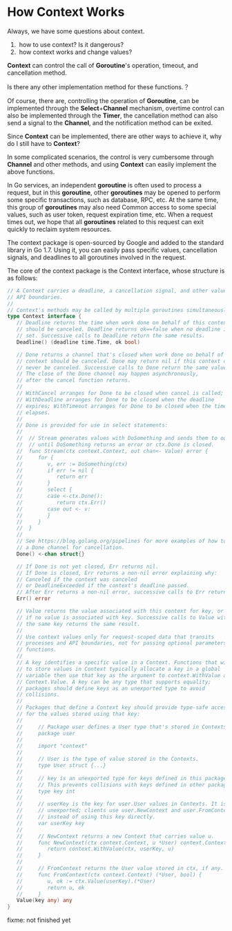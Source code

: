 # How Context Works

Always, we have some questions about context.

1. ​    how to use context? Is it dangerous?
2. ​    how context works and change values?



**Context** can control the call of **Goroutine**'s operation, timeout, and cancellation method. 

Is there any other implementation method for these functions.？

 Of course, there are, controlling the operation of **Goroutine**, can be implemented through the **Select**+**Channel** mechanism, overtime control can also be implemented through the **Timer**, the cancellation method can also send a signal to the **Channel**, and the notification method can be exited.

 Since **Context** can be implemented, there are other ways to achieve it, why do I still have to **Context**?

 In some complicated scenarios, the control is very cumbersome through **Channel** and other methods, and using **Context** can easily implement the above functions.





In Go services, an independent **goroutine** is often used to process a request, but in this **goroutine**, other **goroutines** may be opened to perform some specific transactions, such as database, RPC, etc. At the same time, this group of **goroutines** may also need Common access to some special values, such as user token, request expiration time, etc. When a request times out, we hope that all **goroutines** related to this request can exit quickly to reclaim system resources.

The context package is open-sourced by Google and added to the standard library in Go 1.7. Using it, you can easily pass specific values, cancellation signals, and deadlines to all goroutines involved in the request.

The core of the context package is the Context interface, whose structure is as follows:



```go
// A Context carries a deadline, a cancellation signal, and other values across
// API boundaries.
//
// Context's methods may be called by multiple goroutines simultaneously.
type Context interface {
   // Deadline returns the time when work done on behalf of this context
   // should be canceled. Deadline returns ok==false when no deadline is
   // set. Successive calls to Deadline return the same results.
   Deadline() (deadline time.Time, ok bool)

   // Done returns a channel that's closed when work done on behalf of this
   // context should be canceled. Done may return nil if this context can
   // never be canceled. Successive calls to Done return the same value.
   // The close of the Done channel may happen asynchronously,
   // after the cancel function returns.
   //
   // WithCancel arranges for Done to be closed when cancel is called;
   // WithDeadline arranges for Done to be closed when the deadline
   // expires; WithTimeout arranges for Done to be closed when the timeout
   // elapses.
   //
   // Done is provided for use in select statements:
   //
   //  // Stream generates values with DoSomething and sends them to out
   //  // until DoSomething returns an error or ctx.Done is closed.
   //  func Stream(ctx context.Context, out chan<- Value) error {
   //     for {
   //        v, err := DoSomething(ctx)
   //        if err != nil {
   //           return err
   //        }
   //        select {
   //        case <-ctx.Done():
   //           return ctx.Err()
   //        case out <- v:
   //        }
   //     }
   //  }
   //
   // See https://blog.golang.org/pipelines for more examples of how to use
   // a Done channel for cancellation.
   Done() <-chan struct{}

   // If Done is not yet closed, Err returns nil.
   // If Done is closed, Err returns a non-nil error explaining why:
   // Canceled if the context was canceled
   // or DeadlineExceeded if the context's deadline passed.
   // After Err returns a non-nil error, successive calls to Err return the same error.
   Err() error

   // Value returns the value associated with this context for key, or nil
   // if no value is associated with key. Successive calls to Value with
   // the same key returns the same result.
   //
   // Use context values only for request-scoped data that transits
   // processes and API boundaries, not for passing optional parameters to
   // functions.
   //
   // A key identifies a specific value in a Context. Functions that wish
   // to store values in Context typically allocate a key in a global
   // variable then use that key as the argument to context.WithValue and
   // Context.Value. A key can be any type that supports equality;
   // packages should define keys as an unexported type to avoid
   // collisions.
   //
   // Packages that define a Context key should provide type-safe accessors
   // for the values stored using that key:
   //
   //     // Package user defines a User type that's stored in Contexts.
   //     package user
   //
   //     import "context"
   //
   //     // User is the type of value stored in the Contexts.
   //     type User struct {...}
   //
   //     // key is an unexported type for keys defined in this package.
   //     // This prevents collisions with keys defined in other packages.
   //     type key int
   //
   //     // userKey is the key for user.User values in Contexts. It is
   //     // unexported; clients use user.NewContext and user.FromContext
   //     // instead of using this key directly.
   //     var userKey key
   //
   //     // NewContext returns a new Context that carries value u.
   //     func NewContext(ctx context.Context, u *User) context.Context {
   //        return context.WithValue(ctx, userKey, u)
   //     }
   //
   //     // FromContext returns the User value stored in ctx, if any.
   //     func FromContext(ctx context.Context) (*User, bool) {
   //        u, ok := ctx.Value(userKey).(*User)
   //        return u, ok
   //     }
   Value(key any) any
}
```

fixme: not finished yet
